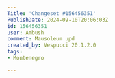 ```yaml
---
Title: 'Changeset #156456351'
PublishDate: 2024-09-10T20:06:03Z
id: 156456351
user: Ambush
comment: Mausoleum upd
created_by: Vespucci 20.1.2.0
tags:
- Montenegro

---
```

